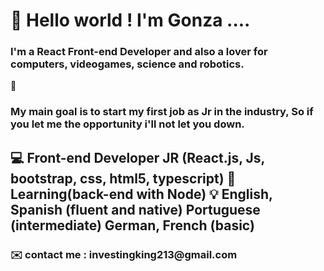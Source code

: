 
<h1>👋 Hello world ! I'm Gonza ....</h1> <h3>I'm a React Front-end Developer and also
 a lover for computers, videogames, science and robotics.</h3>

💪<h3> My main goal is to start my first job as Jr in the industry, So if you let me the 
opportunity i'll not let you down.</h3>
<h2>
💻 Front-end Developer JR (React.js, Js, bootstrap, css, html5, typescript)
🔎 Learning(back-end with Node)
💡 English, Spanish (fluent and native)
     Portuguese (intermediate)
     German, French (basic)</h2>
<h3>
✉️ contact me  : investingking213@gmail.com</h3>
